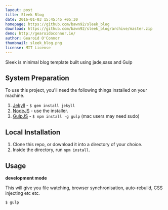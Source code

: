 ```yaml
---
layout: post
title: Sleek Blog
date: 2016-01-03 15:45:45 +05:30
homepage: https://github.com/bawn92/sleek_blog
download: https://github.com/bawn92/sleek_blog/archive/master.zip
demo: http://gearoidoconnor.ie/
author: Gearoid O'Connor
thumbnail: sleek_blog.png
license: MIT License
---
```


Sleek is minimal blog template built using jade,sass and Gulp

## System Preparation

To use this project, you'll need the following things installed on your machine.

1. [Jekyll](http://jekyllrb.com/) - `$ gem install jekyll`
2. [NodeJS](http://nodejs.org) - use the installer.
3. [GulpJS](https://github.com/gulpjs/gulp) - `$ npm install -g gulp` (mac users may need sudo)

## Local Installation

1. Clone this repo, or download it into a directory of your choice.
2. Inside the directory, run `npm install`.

## Usage

**development mode**

This will give you file watching, browser synchronisation, auto-rebuild, CSS injecting etc etc.

```shell
$ gulp
```
